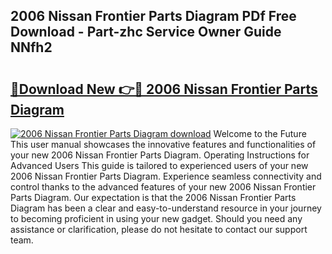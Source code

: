 ## 2006 Nissan Frontier Parts Diagram PDf Free Download - Part-zhc Service Owner Guide NNfh2

# <h2><a href="http://dfuleur.blite.top/?on=2006+Nissan+Frontier+Parts+Diagram">🔗Download New 👉🔴 2006 Nissan Frontier Parts Diagram</a></h2>

[![2006 Nissan Frontier Parts Diagram download](https://i.imgur.com/lujVjoI.png)](http://dfuleur.blite.top/?on=2006+Nissan+Frontier+Parts+Diagram)
Welcome to the Future This user manual showcases the innovative features and functionalities of your new 2006 Nissan Frontier Parts Diagram. Operating Instructions for Advanced Users This guide is tailored to experienced users of your new 2006 Nissan Frontier Parts Diagram. Experience seamless connectivity and control thanks to the advanced features of your new 2006 Nissan Frontier Parts Diagram. Our expectation is that the 2006 Nissan Frontier Parts Diagram has been a clear and easy-to-understand resource in your journey to becoming proficient in using your new gadget. Should you need any assistance or clarification, please do not hesitate to contact our support team.
